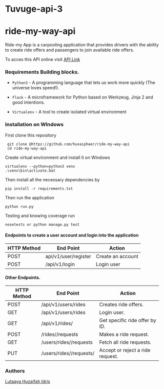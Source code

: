 # Tuvuge-api-3
# ride-my-way-api



Ride-my App is a carpooling application
that provides drivers with the ability to create ride offers and passengers  to join available ride offers.

To acces this API online visit [API Link ](https://ride-my-way-huzaifah.herokuapp.com/)

### Requirements Building blocks.
- ```Python3``` - A programming language that lets us work more quickly (The universe loves speed!).

- ```Flask``` - A microframework for Python based on Werkzeug, Jinja 2 and good intentions.

- ```Virtualenv``` - A tool to create isolated virtual environment

### Installation on WIndows

First clone this repository
```
 git clone @https://github.com/huxaiphaer/ride-my-way-api
 cd ride-my-way-api
 ```

Create virtual environment and install it on Windows

 ```
 virtualenv --python=python3 venv
 .\venv\bin\activate.bat
 ```

Then install all the necessary dependencies by
 ```
pip install -r requirements.txt
 ```

Then run the application
 ```
 python run.py
 ```
 Testing and knowing coverage run 
 ```
nosetests or python manage.py test
 ```

 #### Endpoints to create a user account and login into the application

| HTTP Method   | End Point             | Action          |
| ------------- | --------------------- |-----------------|
| POST          | api/v1/user/register  |Create an account|
| POST          | /api/v1/login         |Login user       |



#### Other Endpoints.

| HTTP Method   | End Point                                 | Action                         |
| ------------- | ------------------------------------------|--------------------------------|
| POST          | /api/v1/users/rides                       |Creates ride offers.            |
| GET           | /api/v1/users/rides                       |Login user.                     |
| GET           | /api/v1/rides/<rideId>                    |Get specific ride offer by ID.  | 
| POST          | /rides/<rideId>/requests                  |Makes a ride request.           |
| GET           |  /users/rides/<rideId>/requests           |Fetch all ride requests.        | 
| PUT           | /users/rides/<rideId>/requests/<requestId>|Accept or reject a ride request.|



### Authors
[Lutaaya Huzaifah Idris](https://github.com/huxaiphaer)

